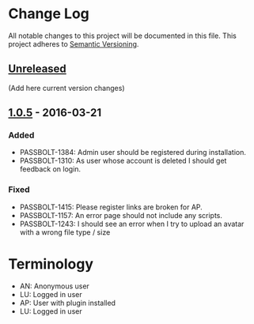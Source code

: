 # Change Log
All notable changes to this project will be documented in this file.
This project adheres to [Semantic Versioning](http://semver.org/).

## [Unreleased]
(Add here current version changes)

## [1.0.5] - 2016-03-21
### Added
- PASSBOLT-1384: Admin user should be registered during installation.
- PASSBOLT-1310: As user whose account is deleted I should get feedback on login.

### Fixed
- PASSBOLT-1415: Please register links are broken for AP.
- PASSBOLT-1157: An error page should not include any scripts.
- PASSBOLT-1243: I should see an error when I try to upload an avatar with a wrong file type / size

# Terminology
- AN: Anonymous user
- LU: Logged in user
- AP: User with plugin installed
- LU: Logged in user

[Unreleased]: https://github.com/passbolt/passbolt/compare/v1.0.5...HEAD
[1.0.5]: https://github.com/passbolt/passbolt/compare/6a92766...v1.0.5